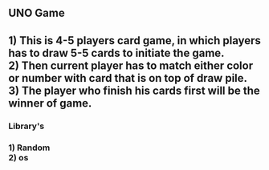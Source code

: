 <h2>UNO Game<h2>
1) This is 4-5 players card game, in which players has to draw 5-5 cards to initiate the game.<br>
2) Then current player has to match either color or number with card that is on top of draw pile.<br>
3) The player who finish his cards first will be the winner of game.

<h3>Library's<h3>
1) Random<br>
2) os
